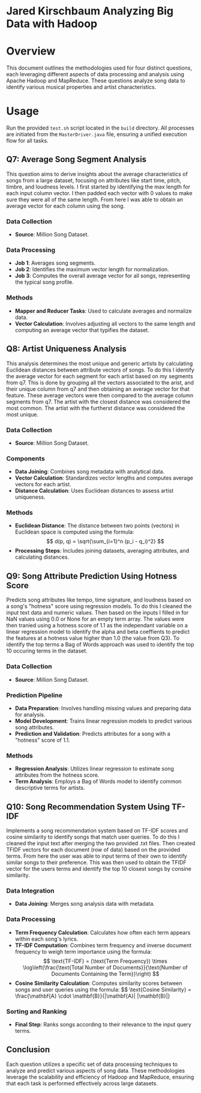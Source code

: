 # Jared Kirschbaum Analyzing Big Data with Hadoop
# Overview
This document outlines the methodologies used for four distinct questions, each leveraging different aspects of data processing and analysis using Apache Hadoop and MapReduce. These questions analyze song data to identify various musical properties and artist characteristics.

# Usage
Run the provided `test.sh` script located in the `build` directory. All processes are initiated from the `MasterDriver.java` file, ensuring a unified execution flow for all tasks.

## Q7: Average Song Segment Analysis
This question aims to derive insights about the average characteristics of songs from a large dataset, focusing on attributes like start time, pitch, timbre, and loudness levels. I first started by identifying the max length for each input column vector. I then padded each vector with 0 values to make sure they were all of the same length. From here I was able to obtain an average vector for each column using the song.

### Data Collection
- **Source**: Million Song Dataset.

### Data Processing
- **Job 1**: Averages song segments.
- **Job 2**: Identifies the maximum vector length for normalization.
- **Job 3**: Computes the overall average vector for all songs, representing the typical song profile.

### Methods
- **Mapper and Reducer Tasks**: Used to calculate averages and normalize data.
- **Vector Calculation**: Involves adjusting all vectors to the same length and computing an average vector that typifies the dataset.

## Q8: Artist Uniqueness Analysis
This analysis determines the most unique and generic artists by calculating Euclidean distances between attribute vectors of songs. To do this I identify the average vector for each segment for each artist based on my segments from q7. This is done by grouping all the vectors associated to the arist, and their unique column from q7 and then obtaining an average vector for that feature. These average vectors were then compared to the average column segments from q7. The artist with the closest distance was considered the most common. The artist with the furtherst distance was considered the most unique.

### Data Collection
- **Source**: Million Song Dataset.

### Components
- **Data Joining**: Combines song metadata with analytical data.
- **Vector Calculation**: Standardizes vector lengths and computes average vectors for each artist.
- **Distance Calculation**: Uses Euclidean distances to assess artist uniqueness.

### Methods
- **Euclidean Distance**: The distance between two points (vectors) in Euclidean space is computed using the formula:
  $$
  d(p, q) = \sqrt{\sum_{i=1}^n (p_i - q_i)^2}
  $$
- **Processing Steps**: Includes joining datasets, averaging attributes, and calculating distances.

## Q9: Song Attribute Prediction Using Hotness Score
Predicts song attributes like tempo, time signature, and loudness based on a song's "hotness" score using regression models. To do this I cleaned the input text data and numeric values. Then based on the inputs I filled in for NaN values using 0.0 or None for an empty term array. The values were then tranied using a hotness score of 1.1 as the independant variable on a linear regression model to identify the alpha and beta coeffients to predict the features at a hotness value higher than 1.0 (the value from Q3). To identify the top terms a Bag of Words approach was used to identify the top 10 occuring terms in the dataset.

### Data Collection
- **Source**: Million Song Dataset.

### Prediction Pipeline
- **Data Preparation**: Involves handling missing values and preparing data for analysis.
- **Model Development**: Trains linear regression models to predict various song attributes.
- **Prediction and Validation**: Predicts attributes for a song with a "hotness" score of 1.1.

### Methods
- **Regression Analysis**: Utilizes linear regression to estimate song attributes from the hotness score.
- **Term Analysis**: Employs a Bag of Words model to identify common descriptive terms for artists.

## Q10: Song Recommendation System Using TF-IDF
Implements a song recommendation system based on TF-IDF scores and cosine similarity to identify songs that match user queries. To do this I cleaned the input text after merging the two provided .txt files. Then created TFIDF vectors for each document (row of data) based on the provided terms. From here the user was able to input terms of their own to identify similar songs to their preference. This was then used to obtain the TFIDF vector for the users terms and identify the top 10 closest songs by consine similarity.

### Data Integration
- **Data Joining**: Merges song analysis data with metadata.

### Data Processing
- **Term Frequency Calculation**: Calculates how often each term appears within each song's lyrics.
- **TF-IDF Computation**: Combines term frequency and inverse document frequency to weigh term importance using the formula:
  $$
  \text{TF-IDF} = (\text{Term Frequency}) \times \log\left(\frac{\text{Total Number of Documents}}{\text{Number of Documents Containing the Term}}\right)
  $$
- **Cosine Similarity Calculation**: Computes similarity scores between songs and user queries using the formula:
  $$
  \text{Cosine Similarity} = \frac{\mathbf{A} \cdot \mathbf{B}}{\|\mathbf{A}\| \|\mathbf{B}\|}



### Sorting and Ranking
- **Final Step**: Ranks songs according to their relevance to the input query terms.

## Conclusion
Each question utilizes a specific set of data processing techniques to analyze and predict various aspects of song data. These methodologies leverage the scalability and efficiency of Hadoop and MapReduce, ensuring that each task is performed effectively across large datasets.
